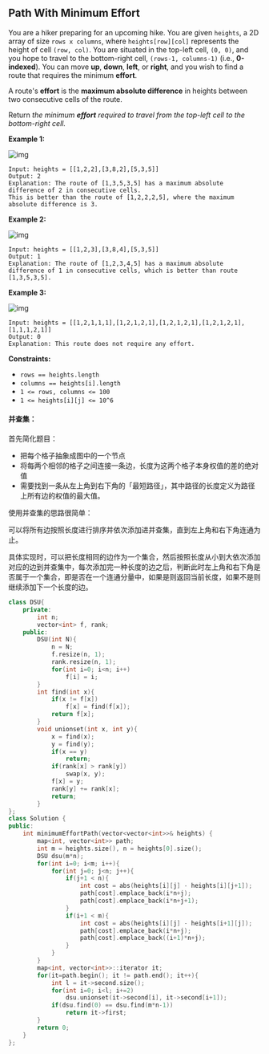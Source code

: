 ## Path With Minimum Effort

You are a hiker preparing for an upcoming hike. You are given `heights`, a 2D array of size `rows x columns`, where `heights[row][col]` represents the height of cell `(row, col)`. You are situated in the top-left cell, `(0, 0)`, and you hope to travel to the bottom-right cell, `(rows-1, columns-1)` (i.e., **0-indexed**). You can move **up**, **down**, **left**, or **right**, and you wish to find a route that requires the minimum **effort**.

A route's **effort** is the **maximum absolute difference** in heights between two consecutive cells of the route.

Return *the minimum **effort** required to travel from the top-left cell to the bottom-right cell.*

**Example 1:**

![img](https://assets.leetcode.com/uploads/2020/10/04/ex1.png)

```
Input: heights = [[1,2,2],[3,8,2],[5,3,5]]
Output: 2
Explanation: The route of [1,3,5,3,5] has a maximum absolute difference of 2 in consecutive cells.
This is better than the route of [1,2,2,2,5], where the maximum absolute difference is 3.
```

**Example 2:**

![img](https://assets.leetcode.com/uploads/2020/10/04/ex2.png)

```
Input: heights = [[1,2,3],[3,8,4],[5,3,5]]
Output: 1
Explanation: The route of [1,2,3,4,5] has a maximum absolute difference of 1 in consecutive cells, which is better than route [1,3,5,3,5].
```

**Example 3:**

![img](https://assets.leetcode.com/uploads/2020/10/04/ex3.png)

```
Input: heights = [[1,2,1,1,1],[1,2,1,2,1],[1,2,1,2,1],[1,2,1,2,1],[1,1,1,2,1]]
Output: 0
Explanation: This route does not require any effort.
```

**Constraints:**

- `rows == heights.length`
- `columns == heights[i].length`
- `1 <= rows, columns <= 100`
- `1 <= heights[i][j] <= 10^6`

#### 并查集：

首先简化题目：

- 把每个格子抽象成图中的一个节点
- 将每两个相邻的格子之间连接一条边，长度为这两个格子本身权值的差的绝对值
- 需要找到一条从左上角到右下角的「最短路径」，其中路径的长度定义为路径上所有边的权值的最大值。

使用并查集的思路很简单：

​		可以将所有边按照长度进行排序并依次添加进并查集，直到左上角和右下角连通为止。

具体实现时，可以把长度相同的边作为一个集合，然后按照长度从小到大依次添加对应的边到并查集中，每次添加完一种长度的边之后，判断此时左上角和右下角是否属于一个集合，即是否在一个连通分量中，如果是则返回当前长度，如果不是则继续添加下一个长度的边。

```c++
class DSU{
    private:
        int n;
        vector<int> f, rank;
    public:
        DSU(int N){
            n = N;
            f.resize(n, 1);
            rank.resize(n, 1);
            for(int i=0; i<n; i++)
                f[i] = i;
        }
        int find(int x){
            if(x != f[x])
                f[x] = find(f[x]);
            return f[x];
        }
        void unionset(int x, int y){
            x = find(x);
            y = find(y);
            if(x == y)
                return;
            if(rank[x] > rank[y])
                swap(x, y);
            f[x] = y;
            rank[y] += rank[x];
            return;
        }
};
class Solution {
public:
    int minimumEffortPath(vector<vector<int>>& heights) {
        map<int, vector<int>> path;
        int m = heights.size(), n = heights[0].size();
        DSU dsu(m*n);
        for(int i=0; i<m; i++){
            for(int j=0; j<n; j++){
                if(j+1 < n){
                    int cost = abs(heights[i][j] - heights[i][j+1]);
                    path[cost].emplace_back(i*n+j);
                    path[cost].emplace_back(i*n+j+1);
                }
                if(i+1 < m){
                    int cost = abs(heights[i][j] - heights[i+1][j]);
                    path[cost].emplace_back(i*n+j);
                    path[cost].emplace_back((i+1)*n+j);
                }
            }
        }
        map<int, vector<int>>::iterator it;
        for(it=path.begin(); it != path.end(); it++){
            int l = it->second.size();
            for(int i=0; i<l; i+=2)
                dsu.unionset(it->second[i], it->second[i+1]);
            if(dsu.find(0) == dsu.find(m*n-1))
                return it->first;
        }
        return 0;
    }
};
```

